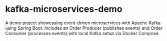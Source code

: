 # kafka-microservices-demo
A demo project showcasing event-driven microservices with Apache Kafka using Spring Boot. Includes an Order Producer (publishes events) and Order Consumer (processes events) with local Kafka setup via Docker Compose.
